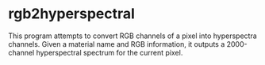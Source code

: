 # rgb2hyperspectral
This program attempts to convert RGB channels of a pixel into hyperspectra channels.
Given a material name and RGB information, it outputs a 2000-channel hyperspectral spectrum for the current pixel.
